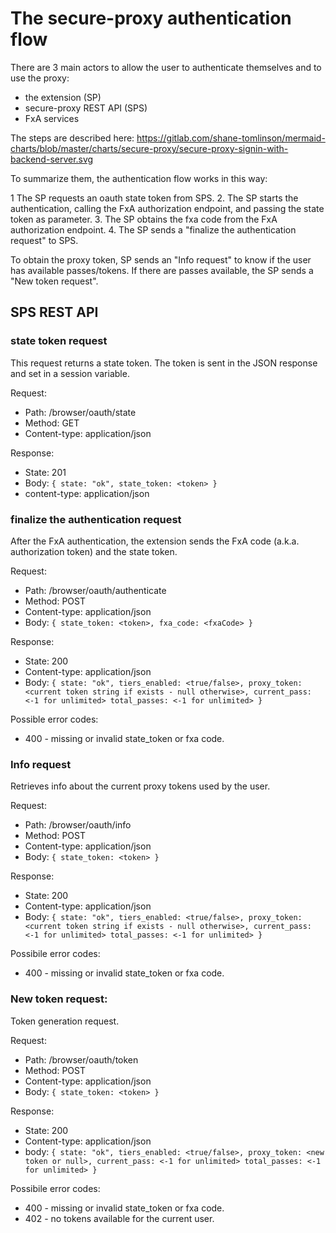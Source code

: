 # The secure-proxy authentication flow

There are 3 main actors to allow the user to authenticate themselves and to use
the proxy:

- the extension (SP)
- secure-proxy REST API (SPS)
- FxA services

The steps are described here:
https://gitlab.com/shane-tomlinson/mermaid-charts/blob/master/charts/secure-proxy/secure-proxy-signin-with-backend-server.svg

To summarize them, the authentication flow works in this way:

1 The SP requests an oauth state token from SPS.
2. The SP starts the authentication, calling the FxA authorization endpoint, and passing the state token as parameter.
3. The SP obtains the fxa code from the FxA authorization endpoint.
4. The SP sends a "finalize the authentication request" to SPS.

To obtain the proxy token, SP sends an "Info request" to know if the user has
available passes/tokens. If there are passes available, the SP sends a "New
token request".

## SPS REST API

### state token request
This request returns a state token. The token is sent in the JSON response and
set in a session variable.

Request:
* Path: /browser/oauth/state
* Method: GET
* Content-type: application/json

Response:
* State: 201
* Body: `{ state: "ok", state_token: <token> }`
* content-type: application/json

### finalize the authentication request
After the FxA authentication, the extension sends the FxA code (a.k.a.
authorization token) and the state token.

Request:
* Path: /browser/oauth/authenticate
* Method: POST
* Content-type: application/json
* Body: `{ state_token: <token>, fxa_code: <fxaCode> }`

Response:
* State: 200
* Content-type: application/json
* Body: ```{
  state: "ok",
  tiers_enabled: <true/false>,
  proxy_token: <current token string if exists - null otherwise>,
  current_pass: <-1 for unlimited>
  total_passes: <-1 for unlimited>
}```

Possible error codes:
* 400 - missing or invalid state_token or fxa code.

### Info request
Retrieves info about the current proxy tokens used by the user.

Request:
* Path: /browser/oauth/info
* Method: POST
* Content-type: application/json
* Body: `{ state_token: <token> }`

Response:
* State: 200
* Content-type: application/json
* Body: ```{
  state: "ok",
  tiers_enabled: <true/false>,
  proxy_token: <current token string if exists - null otherwise>,
  current_pass: <-1 for unlimited>
  total_passes: <-1 for unlimited>
}```

Possibile error codes:
* 400 - missing or invalid state_token or fxa code.

### New token request:
Token generation request.

Request:
* Path: /browser/oauth/token
* Method: POST
* Content-type: application/json
* Body: `{ state_token: <token> }`

Response:
* State: 200
* Content-type: application/json
* body: ```{
  state: "ok",
  tiers_enabled: <true/false>,
  proxy_token: <new token or null>,
  current_pass: <-1 for unlimited>
  total_passes: <-1 for unlimited>
}```

Possibile error codes:
* 400 - missing or invalid state_token or fxa code.
* 402 - no tokens available for the current user.

